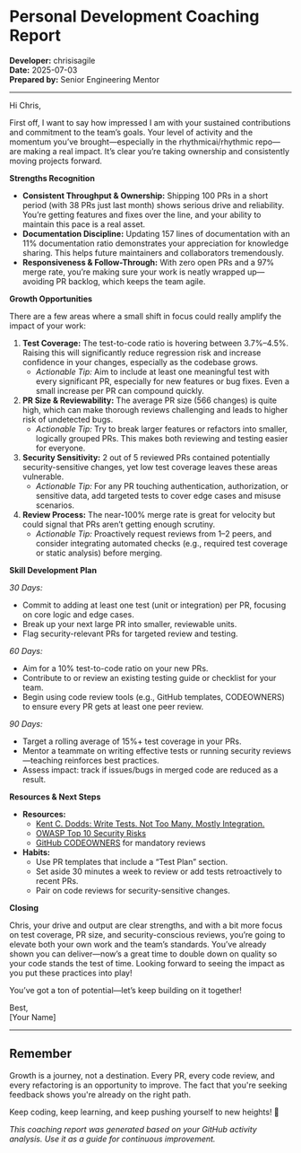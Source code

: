 # Personal Development Coaching Report

**Developer:** chrisisagile  
**Date:** 2025-07-03  
**Prepared by:** Senior Engineering Mentor

---

Hi Chris,

First off, I want to say how impressed I am with your sustained contributions and commitment to the team’s goals. Your level of activity and the momentum you’ve brought—especially in the rhythmicai/rhythmic repo—are making a real impact. It’s clear you’re taking ownership and consistently moving projects forward.

**Strengths Recognition**

- **Consistent Throughput & Ownership:** Shipping 100 PRs in a short period (with 38 PRs just last month) shows serious drive and reliability. You’re getting features and fixes over the line, and your ability to maintain this pace is a real asset.
- **Documentation Discipline:** Updating 157 lines of documentation with an 11% documentation ratio demonstrates your appreciation for knowledge sharing. This helps future maintainers and collaborators tremendously.
- **Responsiveness & Follow-Through:** With zero open PRs and a 97% merge rate, you’re making sure your work is neatly wrapped up—avoiding PR backlog, which keeps the team agile.

**Growth Opportunities**

There are a few areas where a small shift in focus could really amplify the impact of your work:

1. **Test Coverage:** The test-to-code ratio is hovering between 3.7%–4.5%. Raising this will significantly reduce regression risk and increase confidence in your changes, especially as the codebase grows.
   - *Actionable Tip:* Aim to include at least one meaningful test with every significant PR, especially for new features or bug fixes. Even a small increase per PR can compound quickly.
2. **PR Size & Reviewability:** The average PR size (566 changes) is quite high, which can make thorough reviews challenging and leads to higher risk of undetected bugs.
   - *Actionable Tip:* Try to break larger features or refactors into smaller, logically grouped PRs. This makes both reviewing and testing easier for everyone.
3. **Security Sensitivity:** 2 out of 5 reviewed PRs contained potentially security-sensitive changes, yet low test coverage leaves these areas vulnerable.
   - *Actionable Tip:* For any PR touching authentication, authorization, or sensitive data, add targeted tests to cover edge cases and misuse scenarios.
4. **Review Process:** The near-100% merge rate is great for velocity but could signal that PRs aren’t getting enough scrutiny.
   - *Actionable Tip:* Proactively request reviews from 1–2 peers, and consider integrating automated checks (e.g., required test coverage or static analysis) before merging.

**Skill Development Plan**

*30 Days:*
- Commit to adding at least one test (unit or integration) per PR, focusing on core logic and edge cases.
- Break up your next large PR into smaller, reviewable units.
- Flag security-relevant PRs for targeted review and testing.

*60 Days:*
- Aim for a 10% test-to-code ratio on your new PRs.
- Contribute to or review an existing testing guide or checklist for your team.
- Begin using code review tools (e.g., GitHub templates, CODEOWNERS) to ensure every PR gets at least one peer review.

*90 Days:*
- Target a rolling average of 15%+ test coverage in your PRs.
- Mentor a teammate on writing effective tests or running security reviews—teaching reinforces best practices.
- Assess impact: track if issues/bugs in merged code are reduced as a result.

**Resources & Next Steps**

- **Resources:**  
  - [Kent C. Dodds: Write Tests. Not Too Many. Mostly Integration.](https://kentcdodds.com/blog/write-tests)
  - [OWASP Top 10 Security Risks](https://owasp.org/www-project-top-ten/)
  - [GitHub CODEOWNERS](https://docs.github.com/en/repositories/managing-your-repositorys-settings-and-features/customizing-your-repository/about-code-owners) for mandatory reviews
- **Habits:**  
  - Use PR templates that include a “Test Plan” section.
  - Set aside 30 minutes a week to review or add tests retroactively to recent PRs.
  - Pair on code reviews for security-sensitive changes.

**Closing**

Chris, your drive and output are clear strengths, and with a bit more focus on test coverage, PR size, and security-conscious reviews, you’re going to elevate both your own work and the team’s standards. You’ve already shown you can deliver—now’s a great time to double down on quality so your code stands the test of time. Looking forward to seeing the impact as you put these practices into play!

You’ve got a ton of potential—let’s keep building on it together!

Best,  
[Your Name]

---

## Remember

Growth is a journey, not a destination. Every PR, every code review, and every refactoring is an opportunity to improve. The fact that you're seeking feedback shows you're already on the right path.

Keep coding, keep learning, and keep pushing yourself to new heights! 🚀

*This coaching report was generated based on your GitHub activity analysis. Use it as a guide for continuous improvement.*